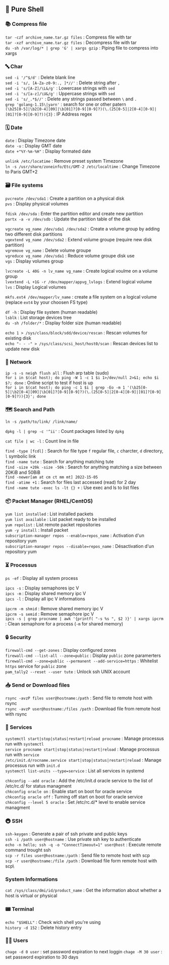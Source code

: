 ## :shell: Pure Shell
### 📚 Compress file

```tar -czf archive_name.tar.gz files``` : Compress file with tar \
```tar -xzf archive_name.tar.gz files``` : Decompress file with tar \
```du -sh /var/log/* | grep 'G' | xargs gzip``` : Piping file to compress into xargs

### 🔤 Char

```sed -i '/^$/d'``` : Delete blank line\
```sed -i 's/, [A-Za-z0-9:., ]*//'``` : Delete string after ``,``\
```sed -i 's/[A-Z]/\L&/g'``` : Lowercase strings with ``sed`` \
```sed -i 's/[a-z]/\U&/g'``` : Uppercase strings with ``sed`` \
```sed -i 's/_.*$//'``` : Delete any strings passed between ``\`` and ``.`` \
```grep 'golang-1.15\|yarn'``` : search for one or other patern \
```(\b25[0-5]|\b2[0-4][09]|\b[01]?[0-9][0-9]?)(\.(25[0-5]|2[0-4][0-9]|[01]?[0-9][0-9]?)){3}``` : IP Address regex

### 🗓 Date

```date``` : Display Timezone date\
```date -u``` : Display GMT date \
```date +"%Y-%m-%H"``` : Display formated date

```unlink /etc/locatime``` : Remove preset system Timezone\
```ln -s /usr/share/zoneinfo/Etc/GMT-2 /etc/localtime``` : Change Timezone to Paris GMT+2

### 🗃 File systems

```pvcreate /dev/sda1``` : Create a partition on a physical disk \
```pvs``` : Display physical volumes

```fdisk /dev/sda``` : Enter the partition editor and create new partition \
```partx -a -v /dev/sdb``` : Update the partition table of the disk

```vgcreate vg_name /dev/sda1 /dev/sda2``` : Create a volume group by adding two different disk partitions \
```vgextend vg_name /dev/sda2``` : Extend volume groupe (require new disk partition) \
```vgremove vg_name``` : Delete volume groupe \
```vgreduce vg_name /dev/sda1``` : Reduce volume groupe disk use \
```vgs``` : Display volumes group

```lvcreate -L 40G -n lv_name vg_name``` : Create logical voulme on a volume group \
```lvextend -L +1G -r /dev/mapper/appvg_lvlogs``` : Extend logical volume \
```lvs``` : Display Logical volumes

```mkfs.ext4 /dev/mapper/lv_name``` : create a file system on a logical volume (replace ```ext4``` by your choosen FS type)

```df -h``` : Display file system (human readable) \
```lsblk``` : List storage devices tree \
```du -sh /folder/*``` : Display folder size (human readable)

```echo 1 > /sys/class/block/sdd/device/rescan``` : Rescan volumes for existing disk \
```echo "- - -" > /sys/class/scsi_host/host0/scan``` : Rescan devices list to update new disk

### 📡 Network

```ip -s -s neigh flush all``` : Flush arp table (sudo)\
```for i in $(cat host); do ping -W 1 -c 1 $i 1>/dev/null 2>&1; echo $i $?; done``` : Online script to test if host is up \
```for i in $(cat host); do ping -c 1 $i | grep -Eo -m 1 '(\b25[0-5]|\b2[0-4][09]|\b[01]?[0-9][0-9]?)(\.(25[0-5]|2[0-4][0-9]|[01]?[0-9][0-9]?)){3}'; done```

### 🗺 Search and Path

```ln -s /path/to/link/ /link/name/```

```dpkg -l | grep -c '^ii'``` : Count packages listed by ``dpkg``

```cat file | wc -l``` : Count line in file

```find -type [fcdl]``` : Search for file type ``f`` regular file, ``c`` charcter, ``d`` directory, ``l`` symbolic link \
```find -name tute``` : Search for anything matching tute \
```find -size +20k -size -50k``` : Search for anything matching a size between 20KiB and 50BiB \
```find -newer[am at cm ct mm mt] 2022-15-05``` \
```find -atime +1``` : Search for files last accessed (read) for 2 day \
```find -name tute -exec ls -lt {} +``` : Use exec and ls to list files
 
### 📦 Packet Manager (RHEL/CentOS)

```yum list installed``` : List installed packets \
```yum list available``` : List packet ready to be installed \
```yum repolist``` : List remote packet repositories \
```yum -y install``` : Install packet \
```subscription-manager repos --enable=repos_name``` : Activation d'un repository yum \
```subscription-manager repos --disable=repos_name``` : Désactivation d'un repository yum

### ⏳ Processus

```ps -ef``` : Display all system process

```ipcs -s``` : Display semaphores ipc V \
```ipcs -m``` : Display shared memory ipc V \
```ipcs -l``` : Display all ipc V informations

```ipcrm -m shmid``` : Remove shared memory ipc V \
```ipcrm -s semid``` : Remove semaphore ipc V \
```ipcs -s | grep procname | awk '{printf( "-s %s ", $2 )}' | xargs ipcrm``` : Clean semaphore for a process (``-m`` for shared memory)

### 🔒 Security

```firewall-cmd --get-zones``` : Display configured zones\
```firewall-cmd --list-all --zone=public``` : Display `public` zone paramerters\
```firewall-cmd --zone=public --permanent --add-service=https``` : Whitelist `https` service for `public` zone\
```pam_tally2 --reset --user tute``` : Unlock ssh UNIX account

### 📥 Send or Download files

```rsync -avzP files user@hostname:/path``` : Send file to remote host with rsync\
```rsync -avzP user@hostname:/files /path``` : Download file from remote host with rsync

### 🚛 Services

```systemctl start|stop|status|restart|reload procname``` : Manage processus run with ``systemctl`` \
```service procname start|stop|status|restart|reload``` : Manage processus run with ``service`` \
```/etc/init.d/rocname.service start|stop|status|restart|reload``` : Manage processus run with ``init.d`` \
```systemctl list-units --type=service``` : List all services in systemd

```chkconfig --add oracle``` : Add the /etc/init.d oracle service to the list of /etc/rc.d/ for status managment \
```chkconfig oracle on``` : Enable start on boot for oracle service \
```chkconfig oracle off``` : Turning off start on boot for oracle service \
```chkconfig --level 5 oracle``` : Set /etc/rc.d/* level to enable service managment

### 🚇 SSH

```ssh-keygen``` : Generate a pair of ssh private and public keys\
```ssh -i /path user@hostname``` : Use private ssh key to authenticate\
```echo -n hello; ssh -q -o "ConnectTimeout=1" user@host``` : Execute remote command trought ssh\
```scp -r files user@hostname:/path``` : Send file to remote host with scp\
```scp -r user@hostname:/file /path``` : Download file form remote host with scp\

### System Informations

```cat /sys/class/dmi/id/product_name``` : Get the information about whether a host is virtual or physical

### 📟 Terminal

```echo "$SHELL"``` : Check wich shell you're using \
```history -d 152``` : Delete history entry

### 👱‍♂️ Users

```chage -d 0 user``` : set password expiration to next loggin
```chage -M 30 user``` : set password expiration to 30 days
